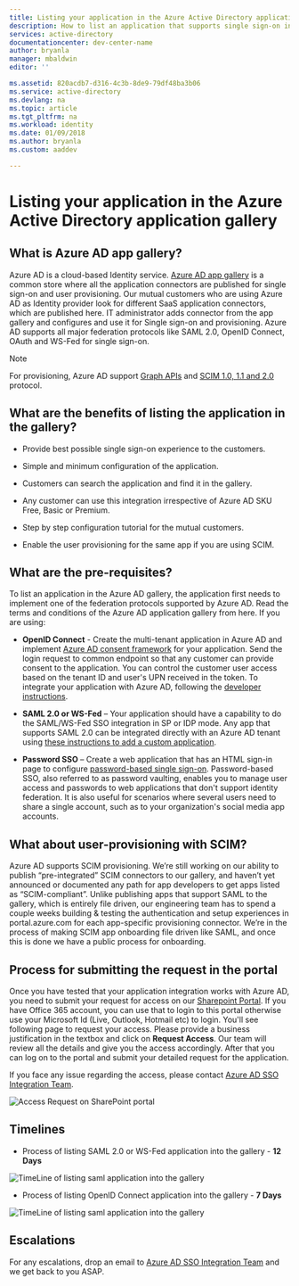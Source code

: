 ```yaml
---
title: Listing your application in the Azure Active Directory application gallery
description: How to list an application that supports single sign-on in the Azure Active Directory gallery | Microsoft Azure
services: active-directory
documentationcenter: dev-center-name
author: bryanla
manager: mbaldwin
editor: ''

ms.assetid: 820acdb7-d316-4c3b-8de9-79df48ba3b06
ms.service: active-directory
ms.devlang: na
ms.topic: article
ms.tgt_pltfrm: na
ms.workload: identity
ms.date: 01/09/2018
ms.author: bryanla
ms.custom: aaddev

---
```

# Listing your application in the Azure Active Directory application gallery


##	What is Azure AD app gallery?

Azure AD is a cloud-based Identity service. [Azure AD app gallery](https://azure.microsoft.com/marketplace/active-directory/all/) is a common store where all the application connectors are published for single sign-on and user provisioning. Our mutual customers who are using Azure AD as Identity provider look for different SaaS application connectors, which are published here. IT administrator adds connector from the app gallery and configures and use it for Single sign-on and provisioning. Azure AD supports all major federation protocols like SAML 2.0, OpenID Connect, OAuth and WS-Fed for single sign-on. 

> [!NOTE]
> For provisioning, Azure AD support [Graph APIs](active-directory-graph-api.md) and [SCIM 1.0, 1.1 and 2.0](../active-directory-scim-provisioning.md) protocol. 

## What are the benefits of listing the application in the gallery?

*  Provide best possible single sign-on experience to the customers.

*  Simple and minimum configuration of the application.

*  Customers can search the application and find it in the gallery. 

*  Any customer can use this integration irrespective of Azure AD SKU Free, Basic or Premium.

*  Step by step configuration tutorial for the mutual customers.

*  Enable the user provisioning for the same app if you are using SCIM.


##	What are the pre-requisites?

To list an application in the Azure AD gallery, the application first needs to implement one of the federation protocols supported by Azure AD. Read the terms and conditions of the Azure AD application gallery from here. If you are using: 

*   **OpenID Connect** - Create the multi-tenant application in Azure AD and implement [Azure AD consent framework](active-directory-integrating-applications.md#overview-of-the-consent-framework) for your application. Send the login request to common endpoint so that any customer can provide consent to the application. You can control the customer user access based on the tenant ID and user's UPN received in the token. To integrate your application with Azure AD, following the [developer instructions](active-directory-authentication-scenarios.md).

*   **SAML 2.0 or WS-Fed** – Your application should have a capability to do the SAML/WS-Fed SSO integration in SP or IDP mode. Any app that supports SAML 2.0 can be integrated directly with an Azure AD tenant using [these instructions to add a custom application](../active-directory-saas-custom-apps.md).

*   **Password SSO** – Create a web application that has an HTML sign-in page to configure [password-based single sign-on](../active-directory-appssoaccess-whatis.md). Password-based SSO, also referred to as password vaulting, enables you to manage user access and passwords to web applications that don't support identity federation. It is also useful for scenarios where several users need to share a single account, such as to your organization's social media app accounts. 

##	What about user-provisioning with SCIM?

Azure AD supports SCIM provisioning. We’re still working on our ability to publish “pre-integrated” SCIM connectors to our gallery, and haven’t yet announced or documented any path for app developers to get apps listed as “SCIM-compliant”. Unlike publishing apps that support SAML to the gallery, which is entirely file driven, our engineering team has to spend a couple weeks building & testing the authentication and setup experiences in portal.azure.com for each app-specific provisioning connector. We’re in the process of making SCIM app onboarding file driven like SAML, and once this is done we have a public process for onboarding.

## Process for submitting the request in the portal

Once you have tested that your application integration works with Azure AD, you need to submit your request for access on our [Sharepoint Portal](https://microsoft.sharepoint.com/teams/apponboarding/apps/SitePages/Default.aspx). If you have Office 365 account, you can use that to login to this portal otherwise use your Microsoft Id (Live, Outlook, Hotmail etc) to login. You'll see following page to request your access. Please provide a business justification in the textbox and click on **Request Access**. Our team will review all the details and give you the access accordingly. After that you can log on to the portal and submit your detailed request for the application.

If you face any issue regarding the access, please contact [Azure AD SSO Integration Team](<mailto:SaaSApplicationIntegrations@service.microsoft.com>).

![Access Request on SharePoint portal](./media/active-directory-app-gallery-listing/accessrequest.png)

## Timelines
    
*   Process of listing SAML 2.0 or WS-Fed application into the gallery - **12 Days**

   ![TimeLine of listing saml application into the gallery](./media/active-directory-app-gallery-listing/timeline.png)

*   Process of listing OpenID Connect application into the gallery - **7 Days**

   ![TimeLine of listing saml application into the gallery](./media/active-directory-app-gallery-listing/timeline2.png)

## Escalations

For any escalations, drop an email to [Azure AD SSO Integration Team](<mailto:SaaSApplicationIntegrations@service.microsoft.com>) and we get back to you ASAP.

